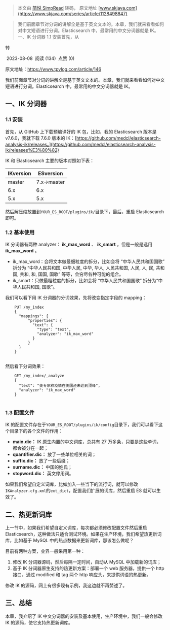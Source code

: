 > 本文由 [简悦 SimpRead](http://ksria.com/simpread/) 转码， 原文地址 [www.skjava.com](https://www.skjava.com/series/article/1128498847)

> 我们前面章节对分词的讲解全是基于英文文本的。本章，我们就来看看如何对中文短语进行分词。Elasticsearch 中，最常用的中文分词器就是 IK。一、IK 分词器 1.1 安装首先，从

转

 2023-08-08  阅读 (134)  点赞 (0)

原文地址：https://www.tpvlog.com/article/146

我们前面章节对分词的讲解全是基于英文文本的。本章，我们就来看看如何对中文短语进行分词。Elasticsearch 中，最常用的中文分词器就是 IK。

一、IK 分词器
--------

### 1.1 安装

首先，从 GitHub 上下载预编译好的 IK 包，比如，我的 Elasticsearch 版本是 v7.6.0，我就下载 7.6.0 版本的 IK：[https://github.com/medcl/elasticsearch-analysis-ik/releases。](https://github.com/medcl/elasticsearch-analysis-ik/releases%E3%80%82)

IK 和 Elasticsearch 主要的版本对照如下表：

<table><thead><tr><th>IKversion</th><th>ESversion</th></tr></thead><tbody><tr><td>master</td><td>7.x-&gt;master</td></tr><tr><td>6.x</td><td>6.x</td></tr><tr><td>5.x</td><td>5.x</td></tr></tbody></table>

然后解压缩放置到`YOUR_ES_ROOT/plugins/ik/`目录下，最后，重启 Elasticsearch 即可。

### 1.2 基本使用

IK 分词器有两种 analyzer： **ik_max_word** 、 **ik_smart** ，但是一般是选用 **ik_max_word** 。

*   ik_max_word：会将文本做最细粒度的拆分，比如会将 “中华人民共和国国歌” 拆分为 “中华人民共和国, 中华人民, 中华, 华人, 人民共和国, 人民, 人, 民, 共和国, 共和, 和, 国国, 国歌” 等等，会穷尽各种可能的组合。
*   ik_smart：只做最粗粒度的拆分，比如会将 “中华人民共和国国歌” 拆分为“中华人民共和国, 国歌”。

我们可以看下用 IK 分词器的分词效果，先将改变指定字段的 mapping：

```
    PUT /my_index 
    {
      "mappings": {
          "properties": {
            "text": {
              "type": "text",
              "analyzer": "ik_max_word"
            }
          }
      }
    }


```

然后看下分词效果：

```
    GET /my_index/_analyze
    {
      "text": "美专家称疫情在美国还未达到顶峰",
      "analyzer": "ik_max_word"
    }


```

### 1.3 配置文件

IK 的配置文件存在于`YOUR_ES_ROOT/plugins/ik/config`目录下，我们可以看下这个目录下的各个文件的作用：

*   **main.dic：** IK 原生内置的中文词库，总共有 27 万多条，只要是这些单词，都会被分在一起；
*   **quantifier.dic：** 放了一些单位相关的词；
*   **suffix.dic：** 放了一些后缀；
*   **surname.dic：** 中国的姓氏；
*   **stopword.dic：** 英文停用词。

如果我们希望自定义词库，比如加入一些当下的流行词，就可以修改`IKAnalyzer.cfg.xml`的`ext_dict`，配置我们扩展的词库，然后重启 ES 就可以生效了。

二、热更新词库
-------

上一节中，如果我们希望自定义词库，每次都必须修改配置文件然后重启 Elasticsearch，这种做法只适合测试环境。如果在生产环境，我们希望热更新词库，比如基于 MySQL 中的热点数据来更新词库，那该怎么做呢？

目前有两种方案，业界一般采用第一种：

1.  修改 IK 分词器源码，然后每隔一定时间，自动从 MySQL 中加载新的词库；
2.  基于 IK 分词器原生支持的热更新方案：部署一个 web 服务器，提供一个 http 接口，通过 modified 和 tag 两个 http 响应头，来提供词语的热更新。

修改 IK 的源码，网上有很多现有示例，我这边就不再赘述了。

三、总结
----

本章，我介绍了 IK 中文分词器的安装及基本使用，生产环境中，我们一般会修改 IK 的源码，使它支持热更新词库。